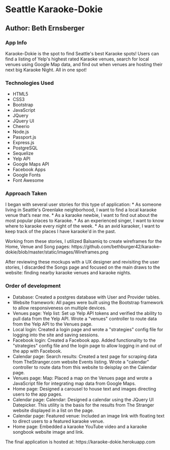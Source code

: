 <h1>Seattle Karaoke-Dokie</h1>
<h2>Author: Beth Ernsberger</h2>

<h3>App Info</h3>
<p>Karaoke-Dokie is the spot to find Seattle's best Karaoke spots! Users can find a listing of Yelp's highest rated Karaoke venues, search for local venues using Google Map data, and find out when venues are hosting their next big Karaoke Night. All in one spot!
</p>

<h3>Technologies Used</h3>
<ul>
	<li>HTML5</li>
	<li>CSS3</li>
	<li>Bootstrap</li>
	<li>JavaScript</li>
	<li>JQuery</li>
	<li>JQuery UI</li>
	<li>Cheerio</li>
	<li>Node.js</li>
	<li>Passport.js</li>
	<li>Express.js</li>
	<li>PostgreSQL</li>
	<li>Sequelize</li>
	<li>Yelp API</li>
	<li>Google Maps API</li>
	<li>Facebook Apps</li>
	<li>Google Fonts</li>
	<li>Font Awesome</li>
</ul>

<h3>Approach Taken</h3>
<p>
I began with several user stories for this type of application:
* As someone living in Seattle's Greenlake neighborhood, I want to find a local karaoke venue that’s near me.
* As a karaoke newbie, I want to find out about the most popular places to Karaoke. 
* As an experienced singer, I want to know where to karaoke every night of the week.
* As an avid karaoker, I want to keep track of the places I have karaoke'd in the past.
</p>
<p>
Working from these stories, I utilized Balsamiq to create wireframes for the Home, Venue and Song pages: https://github.com/bethburger42/karaoke-dokie/blob/master/static/images/Wireframes.png
</p>
<p>
After reviewing these mockups with a UX designer and revisiting the user stories, I discarded the Songs page and focused on the main draws to the website: finding nearby karaoke venues and karaoke nights.
</p>

<h3>Order of development</h3>
<ul>
<li>Database: Created a postgres database with User and Provider tables.</li>
<li>Website framework: All pages were built using the Bootstrap framework to allow responsiveness on multiple devices.</li>
<li>Venues page: Yelp list: Set up Yelp API tokens and verified the ability to pull data from the Yelp API. Wrote a "venues" controller to route data from the Yelp API to the Venues page.</li>
<li>Local login: Created a login page and wrote a "strategies" config file for logging into the site and saving sessions.</li>
<li>Facebook login: Created a Facebook app. Added functionality to the "strategies" config file and the login page to allow logging in and out of the app with Facebook.</li>
<li>Calendar page: Search results: Created a test page for scraping data from TheStranger.com website Events listing. Wrote a "calendar" controller to route data from this website to deisplay on the Calendar page.</li>
<li>Venues page: Map: Placed a map on the Venues page and wrote a JavaScript file for integrating map data from Google Maps.</li>
<li>Home page: Designed a carousel to house text and images directing users to the app pages.</li>
<li>Calendar page: Calendar: Designed a calendar using the JQuery UI Datepicker. This utility is the basis for the results from The Stranger website displayed in a list on the page.</li>
<li>Calendar page: Featured venue: Included an image link with floating text to direct users to a featured karaoke venue.</li>
<li>Home page: Embedded a karaoke YouTube video and a karaoke songbook website image and link.</li>
</ul>
<p>
The final application is hosted at: https://karaoke-dokie.herokuapp.com
</p>
